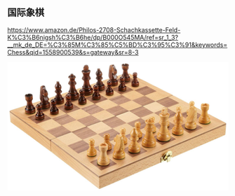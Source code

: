 ## 国际象棋

https://www.amazon.de/Philos-2708-Schachkassette-Feld-K%C3%B6nigsh%C3%B6he/dp/B000O545MA/ref=sr_1_3?__mk_de_DE=%C3%85M%C3%85%C5%BD%C3%95%C3%91&keywords=Chess&qid=1558900539&s=gateway&sr=8-3

![Chess](图片/Wooden_Chess.jpg)
